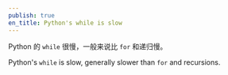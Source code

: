 ```yaml
---
publish: true
en_title: Python's while is slow
---
```


Python 的 `while` 很慢，一般来说比 `for` 和递归慢。

Python's `while` is slow, generally slower than `for` and recursions.